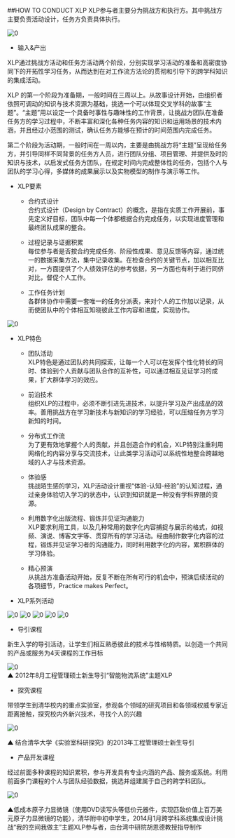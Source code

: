 ##HOW TO CONDUCT XLP
XLP参与者主要分为挑战方和执行方。其中挑战方主要负责活动设计，任务方负责具体执行。

![0](../pic/01-04-1.jpg "0")

* 输入&产出   

XLP通过挑战方活动和任务方活动两个阶段，分别实现学习活动的准备和高密度协同下的开拓性学习任务，从而达到在对工作流方法论的贯彻和引导下的跨学科知识的集成活动。  

XLP 的第一个阶段为准备期，一般时间在三周以上。从故事设计开始，由组织者依照可调动的知识与技术资源为基础，挑选一个可以体现交叉学科的故事“主题”。“主题”用以设定一个具备时事性与趣味性的工作背景，让挑战方团队在准备任务方的学习过程中，不断丰富和深化各种任务内容的知识和运用场景的技术内涵，并且经过小范围的测试，确认任务方能够在预计的时间范围内完成任务。  

第二个阶段为活动期，一般时间在一周以内，主要是由挑战方将“主题”呈现给任务方，并引导同样不同背景的任务方人员，进行团队分组、项目管理、并提供及时的知识与技术，以启发式任务方团队，在规定时间内完成整体性的任务，包括个人与团队的学习心得，多媒体的成果展示以及实物模型的制作与演示等工作。

* XLP要素

	* 合约式设计  
合约式设计（Design by Contract）的概念，是指在实质工作开展前，事先定义好目标，团队中每一个体都根据合约完成任务，以实现进度管理和最终团队成果的整合。

	* 过程记录与证据积累  
每位参与者是否按合约完成任务、阶段性成果、意见反馈等内容，通过统一的数据采集方法，集中记录收集。在检查合约的关键节点，加以相互比对，一方面提供了个人绩效评估的参考依据，另一方面也有利于进行同侪对比，督促个人工作。

	* 工作任务计划  
各群体协作中需要一套唯一的任务分派表，来对个人的工作加以记录，从而使团队中的个体相互知晓彼此工作内容和进度，实现协作。

![0](../pic/01-04-2.jpg "0")

* XLP特色

	* 团队活动  
XLP特色是通过团队的共同探索，让每一个人可以在发挥个性化特长的同时、体验到个人贡献与团队合作的互补性，可以通过相互见证学习的成果，扩大群体学习的效应。

	* 前沿技术  
组织XLP的过程中，必须不断引进先进技术，以提升学习及产出成品的效率。善用挑战方在学习新技术与新知识的学习经验，可以压缩任务方学习新知的时间。

	* 分布式工作流  
为了更有效地掌握个人的贡献，并且创造合作的机会，XLP特别注重利用网络化的内容分享与交流技术，让此类学习活动可以系统性地整合跨越地域的人才与技术资源。

	* 体验感  
挑战陌生感的学习，XLP活动设计重视“体验-认知-经验”的认知过程，通过亲身体验切入学习的状态中，认识到知识就是一种没有学科界限的资源。

	* 利用数字化出版流程、锻炼并见证沟通能力  
XLP要求利用工具，以及几种常用的数字化内容捕捉与展示的格式，如视频、演说、博客文字等、贯穿所有的学习活动。经由制作数字化内容的过程，锻炼并见证学习者的沟通能力，同时利用数字化的内容，累积群体的学习体验。

	* 精心预演  
从挑战方准备活动开始，反复不断在所有可行的机会中，预演后续活动的各项细节，Practice makes Perfect。

* XLP系列活动

![0](../pic/01-04-3.jpg "0")
![0](../pic/01-04-4.jpg "0")
![0](../pic/01-04-5.jpg "0")
![0](../pic/01-04-6.jpg "0")
![0](../pic/01-04-7.jpg "0")

* 导引课程

新生入学的导引活动，让学生们相互熟悉彼此的技术与性格特质。以创造一个共同的产品或服务为4天课程的工作目标

![0](../pic/01-04-8.jpg "0")  
▲ 2012年8月工程管理硕士新生导引“智能物流系统”主题XLP

* 探究课程

带领学生到清华校内的重点实验室，参观各个领域的研究项目和各领域权威专家近距离接触，探究校内外新兴技术，寻找个人的兴趣

![0](../pic/01-04-9.jpg "0") 

▲ 结合清华大学《实验室科研探究》的2013年工程管理硕士新生导引

* 产品开发课程
 
经过前面多种课程的知识累积，参与开发具有专业内涵的产品、服务或系统。利用前面多门课程的个人与团队经验数据，挑选并组建属于自己的跨学科团队。

![0](../pic/01-04-10.jpg "0")

▲低成本原子力显微镜（使用DVD读写头等低价元器件，实现匹敌价值上百万美元原子力显微镜的功能），清华附中初中学生，2014月1月跨学科系统集成设计挑战“我的空间我做主”主题XLP参与者，由台湾中研院胡恩德教授指导制作



